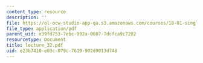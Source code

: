 ```yaml
---
content_type: resource
description: ''
file: https://ol-ocw-studio-app-qa.s3.amazonaws.com/courses/18-01-single-variable-calculus-fall-2005/e23b7410e03c079c7619902d9013d748_lecture_32.pdf
file_type: application/pdf
parent_uid: e39fd753-7ebc-992a-0607-7dcfca9c7202
resourcetype: Document
title: lecture_32.pdf
uid: e23b7410-e03c-079c-7619-902d9013d748
---
```


